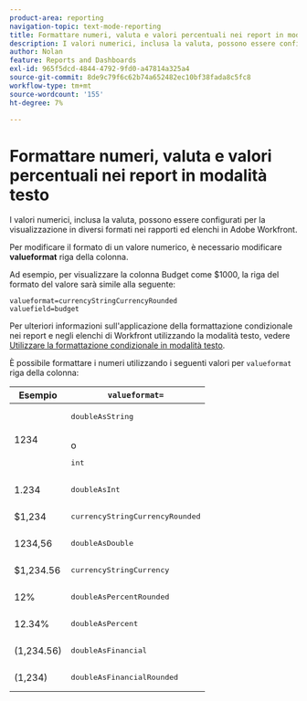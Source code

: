 ```yaml
---
product-area: reporting
navigation-topic: text-mode-reporting
title: Formattare numeri, valuta e valori percentuali nei report in modalità testo
description: I valori numerici, inclusa la valuta, possono essere configurati per la visualizzazione in diversi formati nei rapporti ed elenchi in Adobe Workfront.
author: Nolan
feature: Reports and Dashboards
exl-id: 965f5dcd-4844-4792-9fd0-a47814a325a4
source-git-commit: 8de9c79f6c62b74a652482ec10bf38fada8c5fc8
workflow-type: tm+mt
source-wordcount: '155'
ht-degree: 7%

---
```


# Formattare numeri, valuta e valori percentuali nei report in modalità testo

<!-- Audited: 2/2024 -->

I valori numerici, inclusa la valuta, possono essere configurati per la visualizzazione in diversi formati nei rapporti ed elenchi in Adobe Workfront.

Per modificare il formato di un valore numerico, è necessario modificare **valueformat** riga della colonna.

Ad esempio, per visualizzare la colonna Budget come $1000, la riga del formato del valore sarà simile alla seguente:

```
valueformat=currencyStringCurrencyRounded
valuefield=budget
```

Per ulteriori informazioni sull&#39;applicazione della formattazione condizionale nei report e negli elenchi di Workfront utilizzando la modalità testo, vedere [Utilizzare la formattazione condizionale in modalità testo](../../../reports-and-dashboards/reports/text-mode/use-conditional-formatting-text-mode.md).

È possibile formattare i numeri utilizzando i seguenti valori per `valueformat` riga della colonna:

| Esempio | `valueformat=` |
|---|---|
| 1234 | <pre>doubleAsString</pre> <br>o <br><pre>int</pre> |
| 1.234 | <pre>doubleAsInt</pre> |
| $1,234 | <pre>currencyStringCurrencyRounded</pre> |
| 1234,56 | <pre>doubleAsDouble</pre> |
| $1,234.56 | <pre>currencyStringCurrency</pre> |
| 12% | <pre>doubleAsPercentRounded</pre> |
| 12.34% | <pre>doubleAsPercent</pre> |
| (1,234.56) | <pre>doubleAsFinancial</pre> |
| (1,234) | <pre>doubleAsFinancialRounded</pre> |

